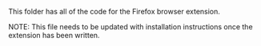 This folder has all of the code for the Firefox browser extension.  

NOTE: This file needs to be updated with installation instructions once the extension has been written.